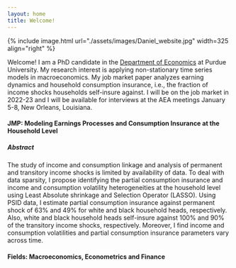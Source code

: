 ```yaml
---
layout: home
title: Welcome!
---
```


{% include image.html url="./assets/images/Daniel_website.jpg" width=325 align="right" %}

Welcome! I am a PhD candidate in the [Department of Economics](https://krannert.purdue.edu/academics/Economics/) at Purdue University. My research interest is applying non-stationary time series models in macroeconomics. My job market paper analyzes earning dynamics and household consumption insurance, i.e., the fraction of income shocks households self-insure against. I will be on the job market in 2022-23 and I will be available for interviews at the AEA meetings January 5-8, New Orleans, Louisiana. 

#### JMP: Modeling Earnings Processes and Consumption Insurance at the Household Level
##### Abstract
The study of income and consumption linkage and analysis of permanent and transitory income shocks is limited by availability of data. To deal with data sparsity, I propose identifying the partial consumption insurance and income and consumption volatility heterogeneities at the household level using Least Absolute shrinkage and Selection Operator (LASSO). Using PSID data, I estimate partial consumption insurance against permanent shock of 63% and 49% for white and black household heads, respectively. Also, white and black household heads self-insure against 100% and 90% of the transitory income shocks, respectively. Moreover, I find income and consumption volatilities and partial consumption insurance parameters vary across time.

#### Fields: Macroeconomics, Econometrics and Finance